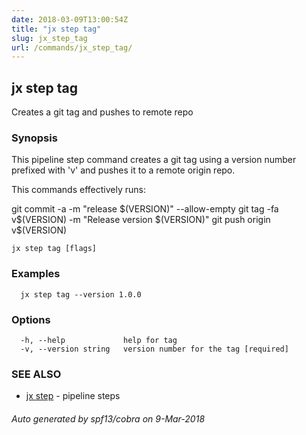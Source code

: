 ```yaml
---
date: 2018-03-09T13:00:54Z
title: "jx step tag"
slug: jx_step_tag
url: /commands/jx_step_tag/
---
```

## jx step tag

Creates a git tag and pushes to remote repo

### Synopsis

This pipeline step command creates a git tag using a version number prefixed with 'v' and pushes it to a remote origin repo. 

This commands effectively runs: 

git commit -a -m "release $(VERSION)" --allow-empty git tag -fa v$(VERSION) -m "Release version $(VERSION)" git push origin v$(VERSION)

```
jx step tag [flags]
```

### Examples

```
  jx step tag --version 1.0.0
```

### Options

```
  -h, --help             help for tag
  -v, --version string   version number for the tag [required]
```

### SEE ALSO

* [jx step](/commands/jx_step/)	 - pipeline steps

###### Auto generated by spf13/cobra on 9-Mar-2018
